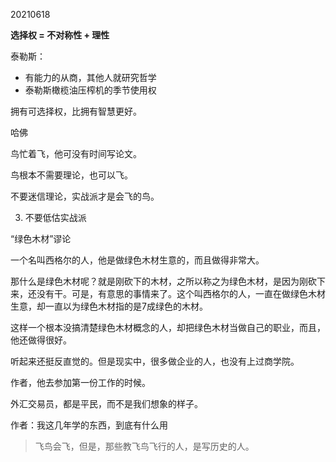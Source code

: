 20210618

**选择权 = 不对称性 + 理性**

泰勒斯：

- 有能力的从商，其他人就研究哲学
- 泰勒斯橄榄油压榨机的季节使用权

拥有可选择权，比拥有智慧更好。



哈佛

鸟忙着飞，他可没有时间写论文。

鸟根本不需要理论，也可以飞。

不要迷信理论，实战派才是会飞的鸟。

3. 不要低估实战派

“绿色木材”谬论

一个名叫西格尔的人，他是做绿色木材生意的，而且做得非常大。

那什么是绿色木材呢？就是刚砍下的木材，之所以称之为绿色木材，是因为刚砍下来，还没有干。可是，有意思的事情来了。这个叫西格尔的人，一直在做绿色木材生意，却一直以为绿色木材指的是7成绿色的木材。

这样一个根本没搞清楚绿色木材概念的人，却把绿色木材当做自己的职业，而且，他还做得很好。

听起来还挺反直觉的。但是现实中，很多做企业的人，也没有上过商学院。

作者，他去参加第一份工作的时候。

外汇交易员，都是平民，而不是我们想象的样子。

作者：我这几年学的东西，到底有什么用

> 飞鸟会飞，但是，那些教飞鸟飞行的人，是写历史的人。

